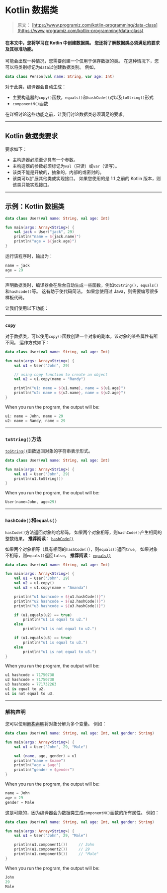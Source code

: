 # Kotlin 数据类

> 原文： [https://www.programiz.com/kotlin-programming/data-class](https://www.programiz.com/kotlin-programming/data-class)

#### 在本文中，您将学习在 Kotlin 中创建数据类。 您还将了解数据类必须满足的要求及其标准功能。

可能会出现一种情况，您需要创建一个仅用于保存数据的类。 在这种情况下，您可以将类别标记为`data`以创建数据类别。 例如，

```kt
data class Person(val name: String, var age: Int)
```

对于此类，编译器会自动生成：

*   主要构造器的`copy()`函数，`equals()`和`hashCode()`对以及`toString()`形式
*   `componentN()`函数

在详细讨论这些功能之前，让我们讨论数据类必须满足的要求。

* * *

## Kotlin 数据类要求

要求如下：

*   主构造器必须至少具有一个参数。
*   主构造器的参数必须标记为`val`（只读）或`var`（读写）。
*   该类不能是开放的，抽象的，内部的或密封的。
*   该类可以扩展其他类或实现接口。 如果您使用的是 1.1 之前的 Kotlin 版本，则该类只能实现接口。

* * *

## 示例：Kotlin 数据类

```kt
data class User(val name: String, val age: Int)

fun main(args: Array<String>) {
    val jack = User("jack", 29)
    println("name = ${jack.name}")
    println("age = ${jack.age}")
}
```

运行该程序时，输出为：

```kt
name = jack
age = 29
```

* * *

声明数据类时，编译器会在后台自动生成一些函数，例如`toString()`，`equals()`和`hashcode()`等。 这有助于使代码简洁。 如果您使用过 Java，则需要编写很多样板代码。

让我们使用以下功能：

* * *

### `copy`

对于数据类，可以使用`copy()`函数创建一个对象的副本，该对象的某些属性有所不同。 运作方式如下：

```kt
data class User(val name: String, val age: Int)

fun main(args: Array<String>) {
    val u1 = User("John", 29)

    // using copy function to create an object
    val u2 = u1.copy(name = "Randy")

    println("u1: name = ${u1.name}, name = ${u1.age}")
    println("u2: name = ${u2.name}, name = ${u2.age}")
}
```

When you run the program, the output will be:

```kt
u1: name = John, name = 29
u2: name = Randy, name = 29
```

* * *

### `toString()`方法

[`toString()`](https://kotlinlang.org/api/latest/jvm/stdlib/kotlin/to-string.html "Kotlin toString()")函数返回对象的字符串表示形式。

```kt
data class User(val name: String, val age: Int)

fun main(args: Array<String>) {
    val u1 = User("John", 29)
    println(u1.toString())
}
```

When you run the program, the output will be:

```kt
User(name=John, age=29)
```

* * *

### `hashCode()`和`equals()`

`hasCode()`方法返回对象的哈希码。 如果两个对象相等，则`hashCode()`产生相同的整数结果。 **推荐阅读**： [`hashCode()`](https://kotlinlang.org/api/latest/jvm/stdlib/kotlin/-any/hash-code.html "Kotlin hashCode()")

如果两个对象相等（具有相同的`hashCode()`），则`equals()`返回`true`。 如果对象不相等，则`equals()`返回`false`。 **推荐阅读**： [`equals()`](https://kotlinlang.org/api/latest/jvm/stdlib/kotlin/-any/equals.html "Kotlin equals()")

```kt
data class User(val name: String, val age: Int)

fun main(args: Array<String>) {
    val u1 = User("John", 29)
    val u2 = u1.copy()
    val u3 = u1.copy(name = "Amanda")

    println("u1 hashcode = ${u1.hashCode()}")
    println("u2 hashcode = ${u2.hashCode()}")
    println("u3 hashcode = ${u3.hashCode()}")

    if (u1.equals(u2) == true)
        println("u1 is equal to u2.")
    else
        println("u1 is not equal to u2.")

    if (u1.equals(u3) == true)
        println("u1 is equal to u3.")
    else
        println("u1 is not equal to u3.")
}
```

When you run the program, the output will be:

```kt
u1 hashcode = 71750738
u2 hashcode = 71750738
u3 hashcode = 771732263
u1 is equal to u2.
u1 is not equal to u3.
```

* * *

### 解构声明

您可以使用[解构声明](https://kotlinlang.org/docs/reference/multi-declarations.html "Kotlin Destructing Declaration")将对象分解为多个变量。 例如：

```kt
data class User(val name: String, val age: Int, val gender: String)

fun main(args: Array<String>) {
    val u1 = User("John", 29, "Male")

    val (name, age, gender) = u1
    println("name = $name")
    println("age = $age")
    println("gender = $gender")
}
```

When you run the program, the output will be:

```kt
name = John
age = 29
gender = Male
```

这是可能的，因为编译器会为数据类生成`componentN()`函数的所有属性。 例如：

```kt
data class User(val name: String, val age: Int, val gender: String)

fun main(args: Array<String>) {
    val u1 = User("John", 29, "Male")

    println(u1.component1())     // John
    println(u1.component2())     // 29  
    println(u1.component3())     // "Male"
}
```

When you run the program, the output will be:

```kt
John
29
Male
```